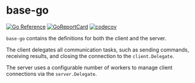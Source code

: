 # base-go

[![Go Reference](https://pkg.go.dev/badge/github.com/cmd-stream/base-go.svg)](https://pkg.go.dev/github.com/cmd-stream/base-go)
[![GoReportCard](https://goreportcard.com/badge/cmd-stream/base-go)](https://goreportcard.com/report/github.com/cmd-stream/base-go)
[![codecov](https://codecov.io/gh/cmd-stream/base-go/graph/badge.svg?token=RXPJ6ZIPK7)](https://codecov.io/gh/cmd-stream/base-go)

`base-go` contains the definitions for both the client and the server.

The client delegates all communication tasks, such as sending commands, 
receiving results, and closing the connection to the `client.Delegate`.

The server uses a configurable number of workers to manage client connections 
via the `server.Delegate`.
